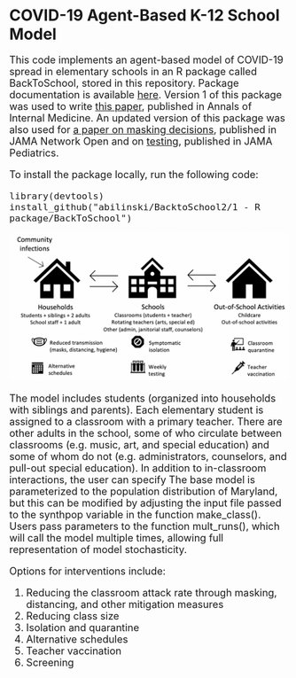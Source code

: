 # COVID-19 Agent-Based K-12 School Model

 <font size="4"> This code implements an agent-based model of COVID-19 spread in elementary schools in an R package called BackToSchool, stored in this repository.  Package documentation is available [here](https://github.com/abilinski/BackToSchool2/blob/master/1%20-%20R%20package/BackToSchool_0.0.0.9000.pdf).  Version 1 of this package was used to write [this paper](https://www.acpjournals.org/doi/10.7326/M21-0600), published in Annals of Internal Medicine. An updated version of this package was also used for [a paper on masking decisions](https://jamanetwork.com/journals/jamanetworkopen/fullarticle/2789005), published in JAMA Network Open and on [testing](https://jamanetwork.com/journals/jamapediatrics/fullarticle/2791525), published in JAMA Pediatrics.
 
To install the package locally, run the following code:

```
library(devtools)
install_github("abilinski/BacktoSchool2/1 - R package/BackToSchool")
```
  
  <img src="https://github.com/abilinski/BackToSchool2/blob/master/4%20-%20Output/Paper%201/Saved%20figures/Fig1.png" width="800" class="center"/>

The model includes students (organized into households with siblings and parents).  Each elementary student is assigned to a classroom with a primary teacher.  There are other adults in the school, some of who circulate between classrooms (e.g. music, art, and special education) and some of whom do not (e.g. administrators, counselors, and pull-out special education).  In addition to in-classroom interactions, the user can specify The base model is parameterized to the population distribution of Maryland, but this can be modified by adjusting the input file passed to the synthpop variable in the function make_class().  Users pass parameters to the function mult_runs(), which will call the model multiple times, allowing full representation of model stochasticity.
 
 Options for interventions include:
 1. Reducing the classroom attack rate through masking, distancing, and other mitigation measures
 2. Reducing class size
 3. Isolation and quarantine
 4. Alternative schedules
 5. Teacher vaccination
 6. Screening
